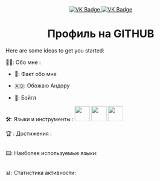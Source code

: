 <div id="badges" align="center">
  <a href ="https://web.telegram.org/a/#-1001949831735">
  <img src="https://img.shields.io/badge/VK-blue?-style=for-tthe-badge&logo=VK&logoColor=white" alt="VK Badge"/>
  </a>
  <a href ="https://mail.google.com/mail/u/0/#inbox">
  <img src="https://img.shields.io/badge/EMAIL-red?-style=for-tthe-Gmail&logo=VK&logoColor=white" alt="VK Badge"/>
  </a>
</div>

<div id="viewprof" align="center">
  <img src="https://komarev.com/ghpvc/?username=StudUse&style=flat-square&coloe=blue" alt=""/>
</div>

<div id="heythere" align="center">
  <h1> Профиль на GITHUB</h1>
</div>
Here are some ideas to get you started:

👨‍💻: Обо мне :

- 🎱: Факт обо мне
  
- 🇦🇩: Обожаю Андору
  
- 🥯: Бэйгл

🛠️: Языки и инструменты :
    <img src="https://github.com/devicons/devicon/tree/master/icons/photoshop/photoshop-line.svg" width="40" height="40"/>
    <img src="https://github.com/devicons/devicon/tree/master/icons/blender/blender-original-wordmark.svg" width="40" height="40"/>
    <img src="https://github.com/devicons/devicon/tree/master/icons/github/github-original-wordmark.svg" width="40" height="40"/>

🏆 : Достижения :

<div>
  <img src="https://github-profile-trophy.vercel.app/?username=StudUse" alt=""/>
</div>

 ⌨️: Наиболее используемые языки:

<div>
  <img src="https://github-readme-stats.vercel.app/api/top-langs/?username=StudUse" alt=""/>
</div>

 📊: Статистика активности:

<div>
  <img src="https://github-readme-activity-graph.vercel.app/graph?username=StudUse&theme=github-compact" alt=""/>
</div>
